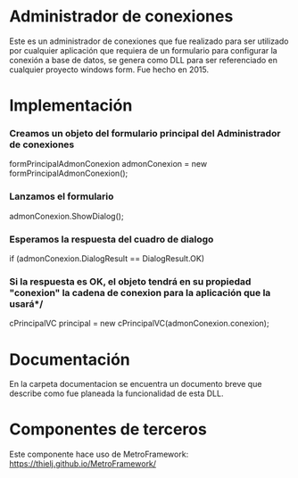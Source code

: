 # Administrador de conexiones
Este es un administrador de conexiones que fue realizado para ser utilizado por cualquier aplicación que requiera de un formulario para configurar la conexión a base de datos, se genera como DLL para ser referenciado en cualquier proyecto windows form. Fue hecho en 2015.

# Implementación

### Creamos un objeto del formulario principal del Administrador de conexiones
formPrincipalAdmonConexion admonConexion = new formPrincipalAdmonConexion();

### Lanzamos el formulario
admonConexion.ShowDialog();

### Esperamos la respuesta del cuadro de dialogo
if (admonConexion.DialogResult == DialogResult.OK)

### Si la respuesta es OK, el objeto tendrá en su propiedad "conexion" la cadena de conexion para la aplicación que la usará*/
  cPrincipalVC principal = new cPrincipalVC(admonConexion.conexion);

# Documentación
En la carpeta documentacion se encuentra un documento breve que describe como fue planeada la funcionalidad de esta DLL.

# Componentes de terceros
Este componente hace uso de MetroFramework: https://thielj.github.io/MetroFramework/
